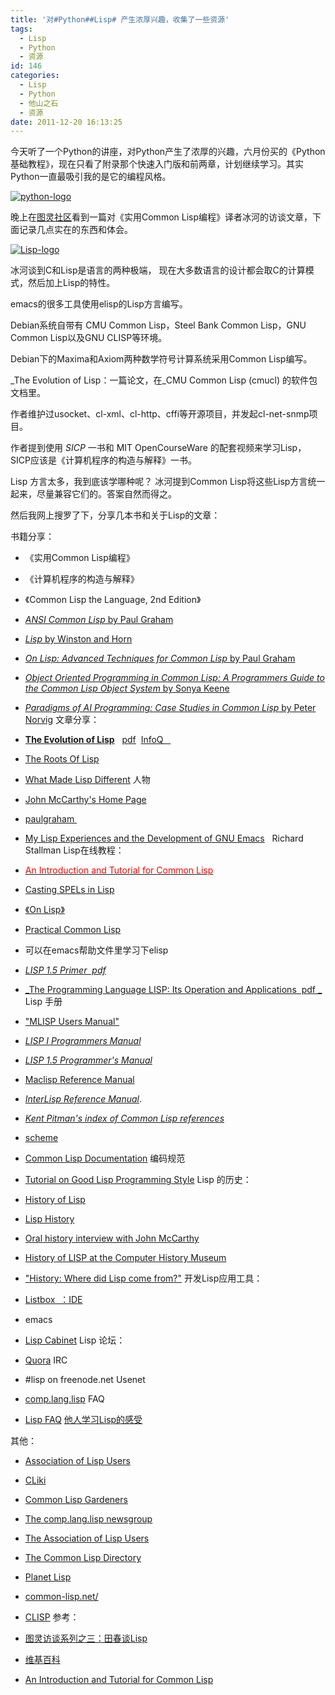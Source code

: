 ```yaml
---
title: '对#Python##Lisp# 产生浓厚兴趣，收集了一些资源'
tags:
  - Lisp
  - Python
  - 资源
id: 146
categories:
  - Lisp
  - Python
  - 他山之石
  - 资源
date: 2011-12-20 16:13:25
---
```


今天听了一个Python的讲座，对Python产生了浓厚的兴趣，六月份买的《Python基础教程》，现在只看了附录那个快速入门版和前两章，计划继续学习。其实Python一直最吸引我的是它的编程风格。

[![](http://sunchunman-wordpress.stor.sinaapp.com/uploads/2011/12/python-logo.gif "python-logo")](http://sunchunman-wordpress.stor.sinaapp.com/uploads/2011/12/python-logo.gif)

晚上在[图灵社区](http://www.ituring.com.cn/article/553)看到一篇对《实用Common Lisp编程》译者冰河的访谈文章，下面记录几点实在的东西和体会。

[![](http://sunchunman-wordpress.stor.sinaapp.com/uploads/2011/12/Lisp-logo.jpg "Lisp-logo")](http://sunchunman-wordpress.stor.sinaapp.com/uploads/2011/12/Lisp-logo.jpg)

冰河谈到C和Lisp是语言的两种极端， 现在大多数语言的设计都会取C的计算模式，然后加上Lisp的特性。

emacs的很多工具使用elisp的Lisp方言编写。

Debian系统自带有 CMU Common Lisp，Steel Bank Common Lisp，GNU Common Lisp以及GNU CLISP等环境。

Debian下的Maxima和Axiom两种数学符号计算系统采用Common Lisp编写。

_The Evolution of Lisp：一篇论文，在_CMU Common Lisp (cmucl) 的软件包文档里。

作者维护过usocket、cl-xml、cl-http、cffi等开源项目，并发起cl-net-snmp项目。

作者提到使用 _SICP_ 一书和 MIT OpenCourseWare 的配套视频来学习Lisp，SICP应该是《计算机程序的构造与解释》一书。

Lisp 方言太多，我到底该学哪种呢？ 冰河提到Common Lisp将这些Lisp方言统一起来，尽量兼容它们的。答案自然而得之。

然后我网上搜罗了下，分享几本书和关于Lisp的文章：

书籍分享：

*   《实用Common Lisp编程》
*   《计算机程序的构造与解释》
*   <a>《Common Lisp the Language, 2nd Edition》</a>
*   [ _ANSI Common Lisp_ by Paul Graham](http://www.amazon.com/exec/obidos/ISBN=0133708756/martyhallsrecomm/)
*   [ _Lisp_ by Winston and Horn](http://www.amazon.com/exec/obidos/ISBN=0201083191/martyhallsrecomm/)
*   [ _On Lisp: Advanced Techniques for Common Lisp_ by Paul Graham](http://www.amazon.com/exec/obidos/ISBN=0130305529/martyhallsrecomm/)
*   [_Object Oriented Programming in Common Lisp: A Programmers Guide to the Common Lisp Object System_ by Sonya Keene](http://www.amazon.com/exec/obidos/ISBN=0201175894/martyhallsrecomm/)
*   [ _Paradigms of AI Programming: Case Studies in Common Lisp_ by Peter Norvig](http://www.amazon.com/exec/obidos/ISBN=1558601910/martyhallsrecomm/)
文章分享：

*   [**The Evolution of Lisp**](http://dl.acm.org/citation.cfm?id=1501425)   [pdf](http://www.dreamsongs.com/NewFiles/HOPL2-Uncut.pdf)  [InfoQ   ](http://www.infoq.com/presentations/Lisp-Guy-Steele-Richard-Gabriel)
*   [The Roots Of Lisp](http://www.paulgraham.com/rootsoflisp.html)
*   [What Made Lisp Different](http://www.paulgraham.com/diff.html)
人物

*   [John McCarthy's Home Page](http://www-formal.stanford.edu/jmc/)
*   [paulgraham ](http://www.paulgraham.com/lisp.html)
*   [My Lisp Experiences and the Development of GNU Emacs](http://www.gnu.org/gnu/rms-lisp.html)   Richard Stallman
Lisp在线教程：

*   [<span style="color: red;">An Introduction and Tutorial for Common Lisp</span>](http://www.apl.jhu.edu/%7Ehall/lisp.html)
*   <span style="color: red;">[Casting SPELs in Lisp](http://www.lisperati.com/casting.html)</span>
*   [《On Lisp》](http://www.paulgraham.com/onlisp.html)
*   [Practical Common Lisp](http://gigamonkeys.com/book/)
*   可以在emacs帮助文件里学习下elisp
*   [_LISP 1.5 Primer  pdf_](http://www.softwarepreservation.org/projects/LISP/book/Weismann_LISP1.5_Primer_1967.pdf)
*   [_The Programming Language LISP: Its Operation and Applications  pdf
_](http://www.softwarepreservation.org/projects/LISP/book/III_LispBook_Apr66.pdf)
Lisp 手册

*   ["MLISP Users Manual"](http://www.softwarepreservation.org/projects/LISP/stanford/Smith-MLISP-AIM-84.pdf)
*   [_LISP I Programmers Manual_](http://history.siam.org/sup/Fox_1960_LISP.pdf)
*   [_LISP 1.5 Programmer's Manual_](http://www.softwarepreservation.org/projects/LISP/book/LISP%201.5%20Programmers%20Manual.pdf)
*   [Maclisp Reference Manual](http://web.archive.org/web/20071214064433/http://zane.brouhaha.com/%7Ehealyzh/doc/lisp.doc.txt)
*   [_InterLisp Reference Manual_](http://www.bitsavers.org/pdf/xerox/interlisp/1974_InterlispRefMan.pdf).
*   [_Kent Pitman's index of Common Lisp references_](http://www.nhplace.com/kent/CL/index.html)
*   [scheme](http://www.schemers.org/Documents/Standards/R5RS/HTML/)
*   [Common Lisp Documentation](http://www.lispworks.com/documentation/HyperSpec/Front/Contents.htm)
编码规范

*   [Tutorial on Good Lisp Programming Style](http://www.cs.umd.edu/%7Enau/cmsc421/norvig-lisp-style.pdf)
Lisp 的历史：

*   [History of Lisp](http://www-formal.stanford.edu/jmc/history/lisp/lisp.html)
*   [Lisp History](http://www8.informatik.uni-erlangen.de/html/lisp-enter.html)
*   [Oral history interview with John McCarthy](http://www.cbi.umn.edu/oh/display.phtml?id=92)
*   [History of LISP at the Computer History Museum](http://www.softwarepreservation.org/projects/LISP/)
*   ["History: Where did Lisp come from?"](http://www.cs.cmu.edu/Groups/AI/html/faqs/lang/lisp/part2/faq-doc-13.html)
开发Lisp应用工具：

*   [Listbox  ：IDE](http://common-lisp.net/project/lispbox/)
*   emacs
*   [Lisp Cabinet](http://lispcabinet.sourceforge.net/)
Lisp 论坛：

*   [Quora](http://www.quora.com/Lisp-programming-language)
IRC

*   #lisp on freenode.net
Usenet

*   [comp.lang.lisp](news://comp.lang.lisp)
FAQ

*   [Lisp FAQ](http://www.faqs.org/faqs/lisp-faq/)
[他人学习Lisp的感受](http://wiki.alu.org/RtL%20Highlight%20Film)

其他：

*   [Association of Lisp Users](http://lisp.org/)
*   [CLiki](http://cliki.net/)
*   [Common Lisp Gardeners](http://lispniks.com/cl-gardeners/)
*   [The comp.lang.lisp newsgroup](http://groups.google.com/group/comp.lang.lisp)
*   [The Association of Lisp Users](http://www.alu.org/)
*   [The Common Lisp Directory](http://www.cl-user.net/)
*   [Planet Lisp](http://planet.lisp.org/)
*   [common-lisp.net/](http://common-lisp.net/)
*   [CLISP](http://clisp.org/)
参考：

*   [图灵访谈系列之三：田春谈Lisp ](http://www.ituring.com.cn/article/553)
*   [维基百科](http://en.wikipedia.org/wiki/Lisp_%28programming_language%29)
*   [An Introduction and Tutorial for Common Lisp](http://www.apl.jhu.edu/~hall/lisp.html)
